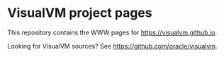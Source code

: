# VisualVM project pages

This repository contains the WWW pages for https://visualvm.github.io.

Looking for VisualVM sources? See https://github.com/oracle/visualvm.

